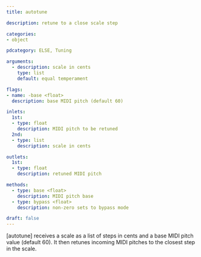 ```yaml
---
title: autotune

description: retune to a close scale step

categories:
- object

pdcategory: ELSE, Tuning

arguments:
  - description: scale in cents
    type: list
    default: equal temperament

flags:
- name: -base <float> 
  description: base MIDI pitch (default 60)

inlets:
  1st:
  - type: float
    description: MIDI pitch to be retuned
  2nd:
  - type: list
    description: scale in cents

outlets:
  1st:
  - type: float
    description: retuned MIDI pitch

methods:
  - type: base <float>
    description: MIDI pitch base
  - type: bypass <float>
    description: non-zero sets to bypass mode

draft: false
---
```


[autotune] receives a scale as a list of steps in cents and a base MIDI pitch value (default 60). It then retunes incoming MIDI pitches to the closest step in the scale.
